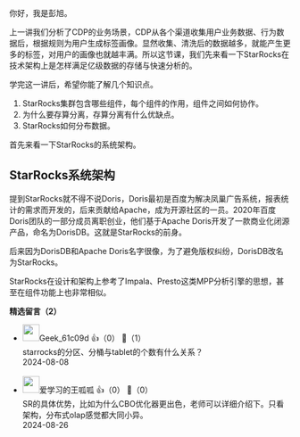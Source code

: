 你好，我是彭旭。

上一讲我们分析了CDP的业务场景，CDP从各个渠道收集用户业务数据、行为数据后，根据规则为用户生成标签画像。显然收集、清洗后的数据越多，就能产生更多的标签，对用户的画像也就越丰满。所以这节课，我们先来看一下StarRocks在技术架构上是怎样满足亿级数据的存储与快速分析的。

学完这一讲后，希望你能了解几个知识点。

1. StarRocks集群包含哪些组件，每个组件的作用，组件之间如何协作。
2. 为什么要存算分离，存算分离有什么优缺点。
3. StarRocks如何分布数据。

首先来看一下StarRocks的系统架构。

## StarRocks系统架构

提到StarRocks就不得不说Doris，Doris最初是百度为解决凤巢广告系统，报表统计的需求而开发的，后来贡献给Apache，成为开源社区的一员。2020年百度Doris团队的一部分成员离职创业，他们基于Apache Doris开发了一款商业化闭源产品，命名为DorisDB。这就是StarRocks的前身。

后来因为DorisDB和Apache Doris名字很像，为了避免版权纠纷，DorisDB改名为StarRocks。

StarRocks在设计和架构上参考了Impala、Presto这类MPP分析引擎的思想，甚至在组件功能上也非常相似。
<div><strong>精选留言（2）</strong></div><ul>
<li><img src="https://thirdwx.qlogo.cn/mmopen/vi_32/NZvVnbgUJjnvkPFmtqCqUmH1QB3xJv2A9iaMiacENwsQlFkn4hdMNrEGRShEGD9UdaxmX08zuvcslNGR2MH4robA/132" width="30px"><span>Geek_61c09d</span> 👍（0） 💬（1）<div>starrocks的分区、分桶与tablet的个数有什么关系？</div>2024-08-08</li><br/><li><img src="https://static001.geekbang.org/account/avatar/00/2d/36/1c/adfeb6c4.jpg" width="30px"><span>爱学习的王呱呱</span> 👍（0） 💬（0）<div>SR的具体优势，比如为什么CBO优化器更出色，老师可以详细介绍下。只看架构，分布式olap感觉都大同小异。</div>2024-08-26</li><br/>
</ul>